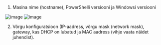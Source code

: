 1. Masina nime (hostname), PowerShelli versiooni ja Windowsi versiooni

![image](https://user-images.githubusercontent.com/92860669/203314016-1225df8c-ce27-4761-832e-e6cfe604e4ef.png)
![image](https://user-images.githubusercontent.com/92860669/203314057-a3e5e977-13bd-4527-8daa-60970977133c.png)

2. Võrgu konfiguratsioon (IP-aadress, võrgu mask (network mask), gateway, kas DHCP on lubatud ja MAC aadress (vihje vaata näidet juhendist).

